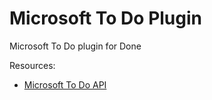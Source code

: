 # Microsoft To Do Plugin
Microsoft To Do plugin for Done

Resources:
- [Microsoft To Do API](https://learn.microsoft.com/en-us/graph/api/resources/todo-overview?view=graph-rest-1.0)